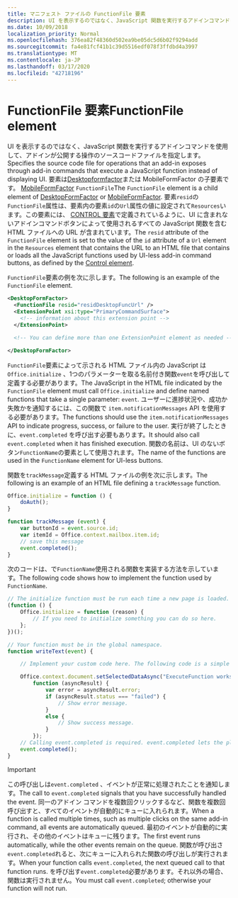 ```yaml
---
title: マニフェスト ファイルの FunctionFile 要素
description: UI を表示するのではなく、JavaScript 関数を実行するアドインコマンドを使用して、アドインが公開する操作のソースコードファイルを指定します。
ms.date: 10/09/2018
localization_priority: Normal
ms.openlocfilehash: 376ea82f48360d502ea9be05dc5d6b02f9294add
ms.sourcegitcommit: fa4e81fcf41b1c39d5516edf078f3ffdbd4a3997
ms.translationtype: MT
ms.contentlocale: ja-JP
ms.lasthandoff: 03/17/2020
ms.locfileid: "42718196"
---
```

# <a name="functionfile-element"></a><span data-ttu-id="f1e54-103">FunctionFile 要素</span><span class="sxs-lookup"><span data-stu-id="f1e54-103">FunctionFile element</span></span>

<span data-ttu-id="f1e54-104">UI を表示するのではなく、JavaScript 関数を実行するアドインコマンドを使用して、アドインが公開する操作のソースコードファイルを指定します。</span><span class="sxs-lookup"><span data-stu-id="f1e54-104">Specifies the source code file for operations that an add-in exposes through add-in commands that execute a JavaScript function instead of displaying UI.</span></span> <span data-ttu-id="f1e54-105">要素は[Desktopformfactor](desktopformfactor.md)または MobileFormFactor の子要素です。 [MobileFormFactor](mobileformfactor.md) `FunctionFile`</span><span class="sxs-lookup"><span data-stu-id="f1e54-105">The `FunctionFile` element is a child element of [DesktopFormFactor](desktopformfactor.md) or [MobileFormFactor](mobileformfactor.md).</span></span> <span data-ttu-id="f1e54-106">要素`resid`の`FunctionFile`属性は、要素内の要素`id`の`Url`属性の値に設定されて`Resources`います。この要素には、 [CONTROL 要素](control.md)で定義されているように、UI に含まれないアドインコマンドボタンによって使用されるすべての JavaScript 関数を含む HTML ファイルへの URL が含まれています。</span><span class="sxs-lookup"><span data-stu-id="f1e54-106">The `resid` attribute of the `FunctionFile` element is set to the value of the `id` attribute of a `Url` element in the `Resources` element that contains the URL to an HTML file that contains or loads all  the JavaScript functions used by UI-less add-in command buttons, as defined by the [Control element](control.md).</span></span>

<span data-ttu-id="f1e54-107">`FunctionFile`要素の例を次に示します。</span><span class="sxs-lookup"><span data-stu-id="f1e54-107">The following is an example of the `FunctionFile` element.</span></span>

```XML
<DesktopFormFactor>
  <FunctionFile resid="residDesktopFuncUrl" />
  <ExtensionPoint xsi:type="PrimaryCommandSurface">
    <!-- information about this extension point -->
  </ExtensionPoint>

  <!-- You can define more than one ExtensionPoint element as needed -->

</DesktopFormFactor>
```

<span data-ttu-id="f1e54-108">`FunctionFile`要素によって示される HTML ファイル内の JavaScript は`Office.initialize` 、1つのパラメーターを取る名前付き関数`event`を呼び出して定義する必要があります。</span><span class="sxs-lookup"><span data-stu-id="f1e54-108">The JavaScript in the HTML file indicated by the `FunctionFile` element must call `Office.initialize` and define named functions that take a single parameter: `event`.</span></span> <span data-ttu-id="f1e54-109">ユーザーに進捗状況や、成功か失敗かを通知するには、この関数で `item.notificationMessages` API を使用する必要があります。</span><span class="sxs-lookup"><span data-stu-id="f1e54-109">The functions should use the `item.notificationMessages` API to indicate progress, success, or failure to the user.</span></span> <span data-ttu-id="f1e54-110">実行が終了したときに、`event.completed` を呼び出す必要もあります。</span><span class="sxs-lookup"><span data-stu-id="f1e54-110">It should also call `event.completed` when it has finished execution.</span></span> <span data-ttu-id="f1e54-111">関数の名前は、UI のないボタン`FunctionName`の要素として使用されます。</span><span class="sxs-lookup"><span data-stu-id="f1e54-111">The name of the functions are used in the `FunctionName` element for UI-less buttons.</span></span>

<span data-ttu-id="f1e54-112">関数を`trackMessage`定義する HTML ファイルの例を次に示します。</span><span class="sxs-lookup"><span data-stu-id="f1e54-112">The following is an example of an HTML file defining a `trackMessage` function.</span></span>

```js
Office.initialize = function () {
    doAuth();
}

function trackMessage (event) {
    var buttonId = event.source.id;    
    var itemId = Office.context.mailbox.item.id;
    // save this message
    event.completed();
}
```

<span data-ttu-id="f1e54-113">次のコードは、で`FunctionName`使用される関数を実装する方法を示しています。</span><span class="sxs-lookup"><span data-stu-id="f1e54-113">The following code shows how to implement the function used by `FunctionName`.</span></span>

```js
// The initialize function must be run each time a new page is loaded.
(function () {
    Office.initialize = function (reason) {
        // If you need to initialize something you can do so here.
    };
})();

// Your function must be in the global namespace.
function writeText(event) {

    // Implement your custom code here. The following code is a simple example.

    Office.context.document.setSelectedDataAsync("ExecuteFunction works. Button ID=" + event.source.id,
        function (asyncResult) {
            var error = asyncResult.error;
            if (asyncResult.status === "failed") {
                // Show error message.
            }
            else {
                // Show success message.
            }
        });
    // Calling event.completed is required. event.completed lets the platform know that processing has completed.
    event.completed();
}
```

> [!IMPORTANT]
> <span data-ttu-id="f1e54-114">この呼び出しは`event.completed` 、イベントが正常に処理されたことを通知します。</span><span class="sxs-lookup"><span data-stu-id="f1e54-114">The call to `event.completed` signals that you have successfully handled the event.</span></span> <span data-ttu-id="f1e54-115">同一のアドイン コマンドを複数回クリックするなど、関数を複数回呼び出すと、すべてのイベントが自動的にキューに入れられます。</span><span class="sxs-lookup"><span data-stu-id="f1e54-115">When a function is called multiple times, such as multiple clicks on the same add-in command, all events are automatically queued.</span></span> <span data-ttu-id="f1e54-116">最初のイベントが自動的に実行され、その他のイベントはキューに残ります。</span><span class="sxs-lookup"><span data-stu-id="f1e54-116">The first event runs automatically, while the other events remain on the queue.</span></span> <span data-ttu-id="f1e54-117">関数が呼び出さ`event.completed`れると、次にキューに入れられた関数の呼び出しが実行されます。</span><span class="sxs-lookup"><span data-stu-id="f1e54-117">When your function calls `event.completed`, the next queued call to that function runs.</span></span> <span data-ttu-id="f1e54-118">を呼び出す`event.completed`必要があります。それ以外の場合、関数は実行されません。</span><span class="sxs-lookup"><span data-stu-id="f1e54-118">You must call `event.completed`; otherwise your function will not run.</span></span>
